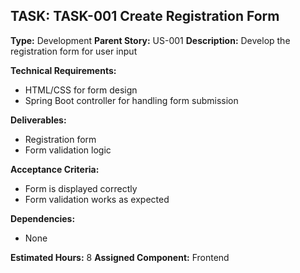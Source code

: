 ## TASK: TASK-001 Create Registration Form

**Type:** Development
**Parent Story:** US-001
**Description:** 
Develop the registration form for user input

**Technical Requirements:**
- HTML/CSS for form design
- Spring Boot controller for handling form submission

**Deliverables:**
- Registration form
- Form validation logic

**Acceptance Criteria:**
- Form is displayed correctly
- Form validation works as expected

**Dependencies:**
- None

**Estimated Hours:** 8
**Assigned Component:** Frontend